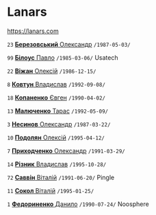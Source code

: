 # Lanars

https://lanars.com

`23` [**Березовський** Олександр](/players/lanars/berezovskyi.oleksandr.19870503.jpg) `/1987-05-03/`

`99` [**Білоус** Павло](/players/lanars/bilous.pavlo.19850306.jpg) `/1985-03-06/` Usatech

`22` [**Віжан** Олексій](/players/lanars/vizhan.oleksii.19861215.jpg) `/1986-12-15/`

`8` [**Ковтун** Владислав](/players/lanars/kovtun.vladyslav.19920908.jpg) `/1992-09-08/`

`18` [**Копаненко** Євген](/players/lanars/kopanenko.evgen.19900402.jpg) `/1990-04-02/`

`13` [**Малюченко** Тарас](/players/lanars/maluchenko.taras.19920509.jpg) `/1992-05-09/`

`3` [**Несинов** Олександр](/players/lanars/nesynov.oleksandr.19870322.jpg) `/1987-03-22/`

`10` [**Подолян** Олексій](/players/lanars/podolian.oleksii.19950412.jpg) `/1995-04-12/`

`7` [**Приходченко** Олександр](/players/lanars/prykhodchenko.oleksandr.19910329.jpg) `/1991-03-29/`

`14` [**Різник** Владислав](/players/lanars/riznyk.vladyslav.19951028.jpg) `/1995-10-28/`

`72` [**Саввін** Віталій](/players/lanars/savvin.vitaliy19910620.jpg) `/1991-06-20/` Pingle

`11` [**Сокол** Віталій](/players/lanars/sokol.vitaliy.19950125.jpg) `/1995-01-25/`

`1` [**Федориненко** Данило](/players/lanars/fedorynenko.danylo.19900724.jpg) `/1990-07-24/` Noosphere